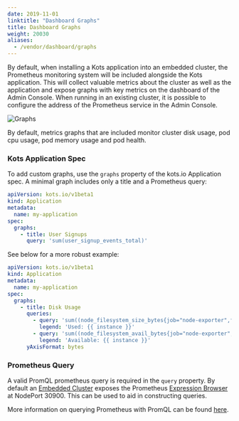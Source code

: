 ```yaml
---
date: 2019-11-01
linktitle: "Dashboard Graphs"
title: Dashboard Graphs
weight: 20030
aliases: 
  - /vendor/dashboard/graphs
---
```


By default, when installing a Kots application into an embedded cluster, the Prometheus monitoring system will be included alongside the Kots application. 
This will collect valuable metrics about the cluster as well as the application and expose graphs with key metrics on the dashboard of the Admin Console. 
When running in an existing cluster, it is possible to configure the address of the Prometheus service in the Admin Console.

![Graphs](/images/kotsadm-dashboard-graph.png)

By default, metrics graphs that are included monitor cluster disk usage, pod cpu usage, pod memory usage and pod health.

### Kots Application Spec

To add custom graphs, use the `graphs` property of the kots.io Application spec. 
A minimal graph includes only a title and a Prometheus query:

```yaml
apiVersion: kots.io/v1beta1
kind: Application
metadata:
  name: my-application
spec:
  graphs:
    - title: User Signups
      query: 'sum(user_signup_events_total)'
```

See below for a more robust example:

```yaml
apiVersion: kots.io/v1beta1
kind: Application
metadata:
  name: my-application
spec:
  graphs:
    - title: Disk Usage
      queries:
        - query: 'sum((node_filesystem_size_bytes{job="node-exporter",fstype!="",instance!=""} - node_filesystem_avail_bytes{job="node-exporter", fstype!=""})) by (instance)'
          legend: 'Used: {{ instance }}'
        - query: 'sum((node_filesystem_avail_bytes{job="node-exporter",fstype!="",instance!=""})) by (instance)'
          legend: 'Available: {{ instance }}'
      yAxisFormat: bytes
```

### Prometheus Query

A valid PromQL prometheus query is required in the `query` property. 
By default an [Embedded Cluster](/vendor/embedded-kubernetes/embedded-kubernetes/) exposes the Prometheus [Expression Browser](https://prometheus.io/docs/visualization/browser/) at NodePort 30900. 
This can be used to aid in constructing queries.

More information on querying Prometheus with PromQL can be found [here](https://prometheus.io/docs/prometheus/latest/querying/basics/).
